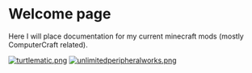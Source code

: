 # Welcome page

Here I will place documentation for my current minecraft mods (mostly ComputerCraft related).

[![turtlematic.png](turtlematic.png)](turtlematic/index.md)
[![unlimitedperipheralworks.png](unlimitedperipheralworks.png)](unlimitedperipheralworks/index.md)
